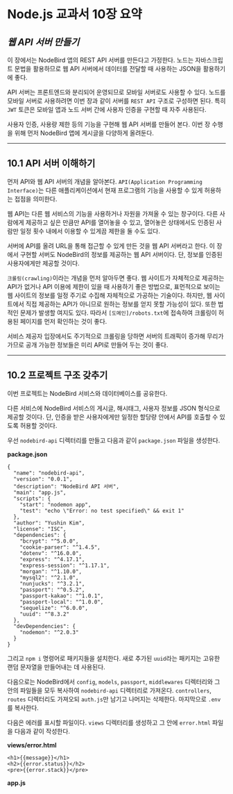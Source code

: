 # Node.js 교과서 10장 요약
## *웹 API 서버 만들기*

이 장에서는 NodeBird 앱의 REST API 서버를 만든다고 가정한다. 노드는 자바스크립트 문법을 활용하므로 웹 API 서버에서 데이터를 전달할 때 사용하는 JSON을 활용하기에 좋다.

API 서버는 프론트엔드와 분리되어 운영되므로 모바일 서버로도 사용할 수 있다. 노드를 모바일 서버로 사용하려면 이번 장과 같이 서버를 `REST API` 구조로 구성하면 된다. 특히 `JWT` 토큰은 모바일 앱과 노드 서버 간에 사용자 인증을 구현할 때 자주 사용된다.

사용자 인증, 사용량 제한 등의 기능을 구현해 웹 API 서버를 만들어 본다. 이번 장 수행을 위해 먼저 NodeBird 앱에 게시글을 다양하게 올려둔다.
- - -

## 10.1 API 서버 이해하기

먼저 API와 웹 API 서버의 개념을 알아본다. `API(Application Programming Interface)`는 다른 애플리케이션에서 현재 프로그램의 기능을 사용할 수 있게 허용하는 접점을 의미한다.

웹 API는 다른 웹 서비스의 기능을 사용하거나 자원을 가져올 수 있는 창구이다. 다른 사람에게 제공하고 싶은 만큼만 API를 열어놓을 수 있고, 열어놓은 상태에서도 인증된 사람만 일정 횟수 내에서 이용할 수 있게끔 제한을 둘 수도 있다.

서버에 API를 올려 URL을 통해 접근할 수 있게 만든 것을 웹 API 서버라고 한다. 이 장에서 구현할 서버도 NodeBird의 정보를 제공하는 웹 API 서버이다. 단, 정보를 인증된 사용자에게만 제공할 것이다.

`크롤링(crawling)`이라는 개념을 먼저 알아두면 좋다. 웹 사이트가 자체적으로 제공하는 API가 없거나 API 이용에 제한이 있을 때 사용하기 좋은 방법으로, 표먼적으로 보이는 웹 사이트의 정보를 일정 주기로 수집해 자체적으로 가공하는 기술이다. 하지만, 웹 사이트에서 직접 제공하는 API가 아니므로 원하는 정보를 얻지 못할 가능성이 있다. 또한 법적인 문제가 발생할 여지도 있다. 따라서 `[도메인]/robots.txt`에 접속하여 크롤링이 허용된 페이지를 먼저 확인하는 것이 좋다.

서비스 제공자 입장에서도 주기적으로 크롤링을 당하면 서버의 트래픽이 증가해 무리가 가므로 공개 가능한 정보들은 미리 API로 만들어 두는 것이 좋다.
- - -


## 10.2 프로젝트 구조 갖추기

이번 프로젝트는 NodeBird 서비스와 데이터베이스를 공유한다.

다른 서비스에 NodeBird 서비스의 게시글, 해시태그, 사용자 정보를 JSON 형식으로 제공할 것이다. 단, 인증을 받은 사용자에게만 일정한 할당량 안에서 API를 호출할 수 있도록 허용할 것이다.

우선 `nodebird-api` 디렉터리를 만들고 다음과 같이 `package.json` 파일을 생성한다.

**package.json**
```
{
  "name": "nodebird-api",
  "version": "0.0.1",
  "description": "NodeBird API 서버",
  "main": "app.js",
  "scripts": {
    "start": "nodemon app",
    "test": "echo \"Error: no test specified\" && exit 1"
  },
  "author": "Yushin Kim",
  "license": "ISC",
  "dependencies": {
    "bcrypt": "^5.0.0",
    "cookie-parser": "^1.4.5",
    "dotenv": "^16.0.0",
    "express": "^4.17.1",
    "express-session": "^1.17.1",
    "morgan": "^1.10.0",
    "mysql2": "^2.1.0",
    "nunjucks": "^3.2.1",
    "passport": "^0.5.2",
    "passport-kakao": "^1.0.1",
    "passport-local": "^1.0.0",
    "sequelize": "^6.0.0",
    "uuid": "^8.3.2"
  },
  "devDependencies": {
    "nodemon": "^2.0.3"
  }
}
```

그리고 `npm i` 명령어로 패키지들을 설치한다. 새로 추가된 `uuid`라는 패키지는 고유한 랜덤 문자열을 만들어내는 데 사용된다.

다음으로는 NodeBird에서 `config`, `models`, `passport`, `middlewares` 디렉터리와 그 안의 파일들을 모두 복사하여 `nodebird-api` 디렉터리로 가져온다. `controllers`, `routes` 디렉터리도 가져오되 `auth.js`만 남기고 나머지는 삭제한다. 마지막으로 `.env`를 복사한다.

다음은 에러를 표시할 파일이다. `views` 디렉터리를 생성하고 그 안에 `error.html` 파일을 다음과 같이 작성한다.

**views/error.html**
```
<h1>{{message}}</h1>
<h2>{{error.status}}</h2>
<pre>{{error.stack}}</pre>
```

**app.js**
```

```
